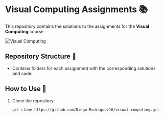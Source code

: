 # Visual Computing Assignments 📚

This repository contains the solutions to the assignments for the **Visual Computing** course.

![Visual Computing](https://imgcdn.stablediffusionweb.com/2024/10/14/c952a888-48d2-4575-9dd6-6bc35c2b8060.jpg)

## Repository Structure 📁

- Contains folders for each assignment with the corresponding solutions and code.

## How to Use 🚀

1. Clone the repository:
   ```bash
   git clone https://github.com/Diego-Rodriguez16/visual-computing.git
